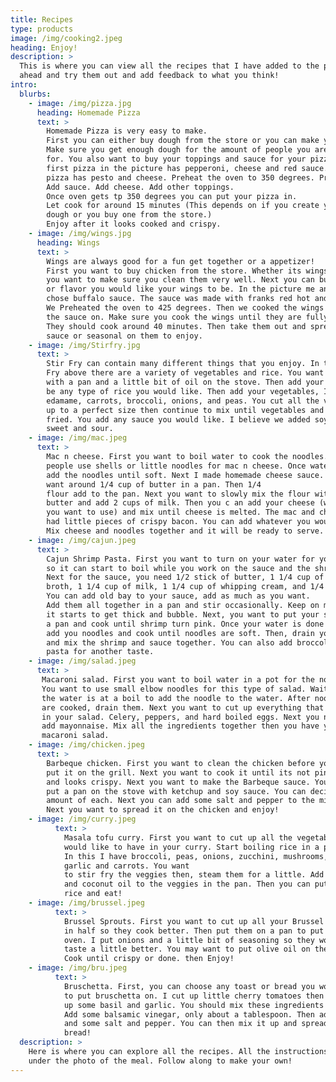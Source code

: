 ```yaml
---
title: Recipes
type: products
image: /img/cooking2.jpeg
heading: Enjoy!
description: >
  This is where you can view all the recipes that I have added to the page. Go
  ahead and try them out and add feedback to what you think!
intro:
  blurbs:
    - image: /img/pizza.jpg
      heading: Homemade Pizza
      text: >
        Homemade Pizza is very easy to make.
        First you can either buy dough from the store or you can make your own dough.
        Make sure you get enough dough for the amount of people you are making it
        for. You also want to buy your toppings and sauce for your pizza. The
        first pizza in the picture has pepperoni, cheese and red sauce. The second
        pizza has pesto and cheese. Preheat the oven to 350 degrees. Prep your pizza.
        Add sauce. Add cheese. Add other toppings.
        Once oven gets tp 350 degrees you can put your pizza in.
        Let cook for around 15 minutes (This depends on if you create your own
        dough or you buy one from the store.)
        Enjoy after it looks cooked and crispy.
    - image: /img/wings.jpg
      heading: Wings
      text: >
        Wings are always good for a fun get together or a appetizer!
        First you want to buy chicken from the store. Whether its wings or breasts
        you want to make sure you clean them very well. Next you can buy a seasoning
        or flavor you would like your wings to be. In the picture me and my roommates
        chose buffalo sauce. The sauce was made with franks red hot and butter.
        We Preheated the oven to 425 degrees. Then we cooked the wings without
        the sauce on. Make sure you cook the wings until they are fully done.
        They should cook around 40 minutes. Then take them out and spread the
        sauce or seasonal on them to enjoy.
    - image: /img/Stirfry.jpg
      text: >
        Stir Fry can contain many different things that you enjoy. In the Stir
        Fry above there are a variety of vegetables and rice. You want to start
        with a pan and a little bit of oil on the stove. Then add your rice. Could
        be any type of rice you would like. Then add your vegetables, I added
        edamame, carrots, broccoli, onions, and peas. You cut all the vegetables
        up to a perfect size then continue to mix until vegetables and rice are
        fried. You add any sauce you would like. I believe we added soy sauce and
        sweet and sour.
    - image: /img/mac.jpeg
      text: >
        Mac n cheese. First you want to boil water to cook the noodles. Most
        people use shells or little noodles for mac n cheese. Once water is boiling
        add the noodles until soft. Next I made homemade cheese sauce. First you
        want around 1/4 cup of butter in a pan. Then 1/4
        flour add to the pan. Next you want to slowly mix the flour with the
        butter and add 2 cups of milk. Then you c an add your cheese (whatever kind
        you want to use) and mix until cheese is melted. The mac and cheese I made
        had little pieces of crispy bacon. You can add whatever you would like.
        Mix cheese and noodles together and it will be ready to serve.
    - image: /img/cajun.jpeg
      text: >
        Cajun Shrimp Pasta. First you want to turn on your water for your pasta
        so it can start to boil while you work on the sauce and the shrimp.
        Next for the sauce, you need 1/2 stick of butter, 1 1/4 cup of chicken
        broth, 1 1/4 cup of milk, 1 1/4 cup of whipping cream, and 1/4 flour.
        You can add old bay to your sauce, add as much as you want.
        Add them all together in a pan and stir occasionally. Keep on medium until
        it starts to get thick and bubble. Next, you want to put your shrimp on
        a pan and cook until shrimp turn pink. Once your water is done boiling,
        add you noodles and cook until noodles are soft. Then, drain your noodles,
        and mix the shrimp and sauce together. You can also add broccoli to the
        pasta for another taste.
    - image: /img/salad.jpeg
      text: >
       Macaroni salad. First you want to boil water in a pot for the noodles.
       You want to use small elbow noodles for this type of salad. Wait until
       the water is at a boil to add the noodle to the water. After noodles
       are cooked, drain them. Next you want to cut up everything that you want
       in your salad. Celery, peppers, and hard boiled eggs. Next you need to
       add mayonnaise. Mix all the ingredients together then you have yourself
       macaroni salad.
    - image: /img/chicken.jpeg
      text: >
        Barbeque chicken. First you want to clean the chicken before you
        put it on the grill. Next you want to cook it until its not pink inside
        and looks crispy. Next you want to make the Barbeque sauce. You want to
        put a pan on the stove with ketchup and soy sauce. You can decide on the
        amount of each. Next you can add some salt and pepper to the mix as well.
        Next you want to spread it on the chicken and enjoy!
    - image: /img/curry.jpeg
          text: >
            Masala tofu curry. First you want to cut up all the vegetables you
            would like to have in your curry. Start boiling rice in a pot.
            In this I have broccoli, peas, onions, zucchini, mushrooms, ginger,
            garlic and carrots. You want
            to stir fry the veggies then, steam them for a little. Add curry pasta
            and coconut oil to the veggies in the pan. Then you can put it over
            rice and eat!
    - image: /img/brussel.jpeg
          text: >
            Brussel Sprouts. First you want to cut up all your Brussel sprouts
            in half so they cook better. Then put them on a pan to put in the
            oven. I put onions and a little bit of seasoning so they would
            taste a little better. You may want to put olive oil on them as well.
            Cook until crispy or done. then Enjoy!
    - image: /img/bru.jpeg
          text: >
            Bruschetta. First, you can choose any toast or bread you would like
            to put bruschetta on. I cut up little cherry tomatoes then I chopped
            up some basil and garlic. You should mix these ingredients all together.
            Add some balsamic vinegar, only about a tablespoon. Then add olive oil
            and some salt and pepper. You can then mix it up and spread on some
            bread!
  description: >
    Here is where you can explore all the recipes. All the instructions are down
    under the photo of the meal. Follow along to make your own!
---
```

